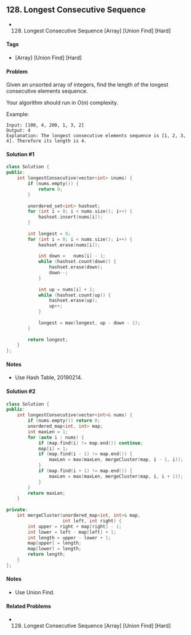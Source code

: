 ## 128. Longest Consecutive Sequence
- 128. Longest Consecutive Sequence [Array] [Union Find] [Hard]

#### Tags
- [Array] [Union Find] [Hard]

#### Problem
Given an unsorted array of integers, find the length of the longest consecutive elements sequence.

Your algorithm should run in O(n) complexity.

Example:

    Input: [100, 4, 200, 1, 3, 2]
    Output: 4
    Explanation: The longest consecutive elements sequence is [1, 2, 3, 4]. Therefore its length is 4.

#### Solution #1
``` C++
class Solution {
public:
    int longestConsecutive(vector<int> &nums) {
        if (nums.empty()) {
            return 0;
        }
        
        unordered_set<int> hashset;
        for (int i = 0; i < nums.size(); i++) {
            hashset.insert(nums[i]);
        }
        
        int longest = 0;
        for (int i = 0; i < nums.size(); i++) {
            hashset.erase(nums[i]);
            
            int down =   nums[i] - 1;
            while (hashset.count(down)) {
                hashset.erase(down);
                down--;
            }
            
            int up = nums[i] + 1;
            while (hashset.count(up)) {
                hashset.erase(up);
                up++;
            }
            
            longest = max(longest, up - down - 1);
        }
        
        return longest;
    }
};
```

#### Notes
- Use Hash Table, 20190214.

#### Solution #2
``` C++
class Solution {
public:
    int longestConsecutive(vector<int>& nums) {
        if (nums.empty()) return 0;
        unordered_map<int, int> map;
        int maxLen = 1;
        for (auto i : nums) {
            if (map.find(i) != map.end()) continue;
            map[i] = 1;
            if (map.find(i - 1) != map.end()) {
                maxLen = max(maxLen, mergeCluster(map, i - 1, i));
            }
            if (map.find(i + 1) != map.end()) {
                maxLen = max(maxLen, mergeCluster(map, i, i + 1));
            }
        }
        return maxLen;
    }
    
private:
    int mergeCluster(unordered_map<int, int>& map, 
                     int left, int right) {
        int upper = right + map[right] - 1;
        int lower = left - map[left] + 1;
        int length = upper - lower + 1;
        map[upper] = length;
        map[lower] = length;
        return length;
    }
};
```

#### Notes
- Use Union Find.

#### Related Problems
- 128. Longest Consecutive Sequence [Array] [Union Find] [Hard]

